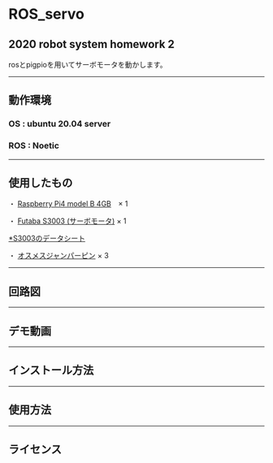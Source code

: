 # ROS_servo
## 2020 robot system homework 2

rosとpigpioを用いてサーボモータを動かします。

---
## 動作環境

### OS : ubuntu 20.04 server

### ROS : Noetic

---
## 使用したもの

・ [Raspberry Pi4 model B 4GB](https://akizukidenshi.com/catalog/g/gM-14778/)　× 1

・ [Futaba S3003 (サーボモータ)](https://www.rc.futaba.co.jp/servo_air/analog/s3003.html) × 1

   [*S3003のデータシート](http://www.es.co.th/schemetic/pdf/et-servo-s3003.pdf)
   
・ [オスメスジャンパーピン](https://akizukidenshi.com/catalog/g/gC-08934/) × 3

---
## 回路図

---
## デモ動画

---
## インストール方法

---
## 使用方法

---
## ライセンス
